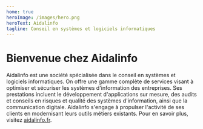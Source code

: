 ```yaml
---
home: true
heroImage: /images/hero.png
heroText: Aidalinfo
tagline: Conseil en systèmes et logiciels informatiques
---
```


# Bienvenue chez Aidalinfo

Aidalinfo est une société spécialisée dans le conseil en systèmes et logiciels informatiques. On offre une gamme complète de services visant à optimiser et sécuriser les systèmes d'information des entreprises. Ses prestations incluent le développement d'applications sur mesure, des audits et conseils en risques et qualité des systèmes d'information, ainsi que la communication digitale. Aidalinfo s'engage à propulser l'activité de ses clients en modernisant leurs outils métiers existants. Pour en savoir plus, visitez [aidalinfo.fr](https://aidalinfo.fr).